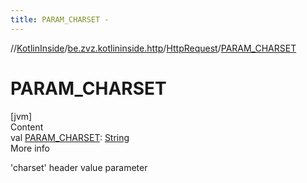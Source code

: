 ```yaml
---
title: PARAM_CHARSET -
---
```

//[KotlinInside](../../index.md)/[be.zvz.kotlininside.http](../index.md)/[HttpRequest](index.md)/[PARAM_CHARSET](-p-a-r-a-m_-c-h-a-r-s-e-t.md)



# PARAM_CHARSET  
[jvm]  
Content  
val [PARAM_CHARSET](-p-a-r-a-m_-c-h-a-r-s-e-t.md): [String](https://docs.oracle.com/javase/7/docs/api/java/lang/String.html)  
More info  


'charset' header value parameter

  



